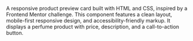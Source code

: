 A responsive product preview card built with HTML and CSS, inspired by a Frontend Mentor challenge. This component features a clean layout, mobile-first responsive design, and accessibility-friendly markup. It displays a perfume product with price, description, and a call-to-action button.

